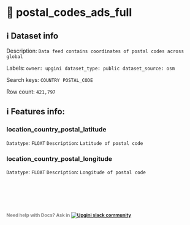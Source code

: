 # 📖 postal_codes_ads_full 
## ℹ️ Dataset info 
Description: `Data feed contains coordinates of postal codes across global` 

Labels: ` owner: upgini ` &nbsp;` dataset_type: public ` &nbsp;` dataset_source: osm ` &nbsp;

Search keys: 
` COUNTRY ` &nbsp;` POSTAL_CODE ` &nbsp;

Row count: `421,797` 

## ℹ️ Features info:

### location_country_postal_latitude
`Datatype`: `FLOAT`
`Description`: `Latitude of postal code`

### location_country_postal_longitude
`Datatype`: `FLOAT`
`Description`: `Longitude of postal code`


<br/><br/>
---
<span style="color:grey;font-weight:700;font-size:12px">
    Need help with Docs? Ask in
    <a href="https://4mlg.short.gy/join-upgini-community">
        <img alt="Upgini slack community" src="https://img.shields.io/badge/slack-@upgini-orange.svg?logo=slack">
    </a>
</span>